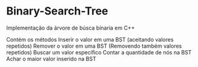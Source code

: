 # Binary-Search-Tree

Implementação da árvore de búsca bínaria em C++

Contém os métodos
Inserir o valor em uma BST (aceitando valores repetidos)
Remover o valor em uma BST (Removendo também valores repetidos)
Buscar um valor específico
Contar a quantidade de nós na BST
Achar o maior valor inserido na BST
